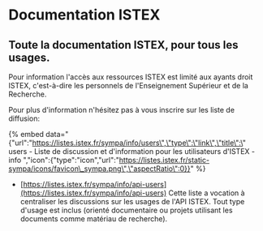 # Documentation ISTEX

## Toute la documentation ISTEX, pour tous les usages.

Pour information l'accès aux ressources ISTEX est limité aux ayants droit ISTEX, c'est-à-dire les personnels de l'Enseignement Supérieur et de la Recherche.

Pour plus d'information n'hésitez pas à vous inscrire sur les liste de diffusion:

{% embed data="{\"url\":\"https://listes.istex.fr/sympa/info/users\",\"type\":\"link\",\"title\":\" users - Liste de discussion et d\'information pour les utilisateurs d\'ISTEX - info \",\"icon\":{\"type\":\"icon\",\"url\":\"https://listes.istex.fr/static-sympa/icons/favicon\_sympa.png\",\"aspectRatio\":0}}" %}



* [https://listes.istex.fr/sympa/info/api-users](https://listes.istex.fr/sympa/info/api-users)  Cette liste a vocation à centraliser les discussions sur les usages de l'API ISTEX. Tout type d'usage est inclus \(orienté documentaire ou projets utilisant les documents comme matériau de recherche\). 

## 



